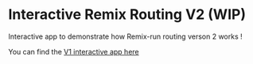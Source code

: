 # Interactive Remix Routing V2 (WIP)


Interactive app to demonstrate how Remix-run routing verson 2 works !

You can find the [V1 interactive app here](https://github.com/dilums/interactive-remix-routing)

